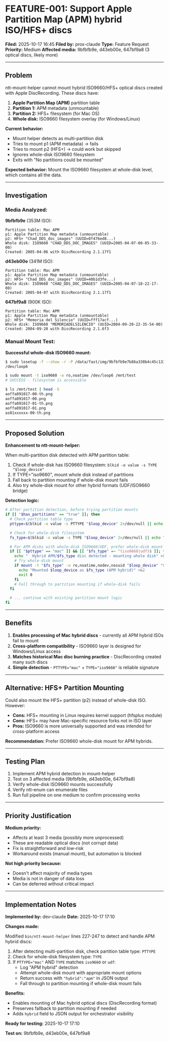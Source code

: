 <!--
Author: PB and Claude
Date: Thu 17 Oct 2025
License: (c) HRDAG, 2025, GPL-2 or newer

------
ntt/bugs/FEATURE-001-mount-helper-hybrid-iso-apm-support.md
-->

# FEATURE-001: Support Apple Partition Map (APM) hybrid ISO/HFS+ discs

**Filed:** 2025-10-17 16:45
**Filed by:** prox-claude
**Type:** Feature Request
**Priority:** Medium
**Affected media:** 9bfbfb9e, d43eb00e, 647bf9a8 (3 optical discs, likely more)

---

## Problem

ntt-mount-helper cannot mount hybrid ISO9660/HFS+ optical discs created with Apple DiscRecording. These discs have:
1. **Apple Partition Map (APM)** partition table
2. **Partition 1:** APM metadata (unmountable)
3. **Partition 2:** HFS+ filesystem (for Mac OS)
4. **Whole disk:** ISO9660 filesystem overlay (for Windows/Linux)

**Current behavior:**
- Mount helper detects as multi-partition disk
- Tries to mount p1 (APM metadata) → fails
- Tries to mount p2 (HFS+) → could work but skipped
- Ignores whole-disk ISO9660 filesystem
- Exits with "No partitions could be mounted"

**Expected behavior:**
Mount the ISO9660 filesystem at whole-disk level, which contains all the data.

---

## Investigation

### Media Analyzed:

**9bfbfb9e** (353M ISO):
```
Partition table: Mac APM
p1: Apple Partition Map metadata (unmountable)
p2: HFS+ "Chad_DDS_doc_images" (UUID=0f476ed8...)
Whole disk: ISO9660 "CHAD_DDS_DOC_IMAGES" (UUID=2005-04-07-00-05-33-00)
Created: 2005-04-06 with DiscRecording 2.1.17f1
```

**d43eb00e** (341M ISO):
```
Partition table: Mac APM
p1: Apple Partition Map metadata (unmountable)
p2: HFS+ "Chad_DDS_doc_images" (UUID=40b1d3fe...)
Whole disk: ISO9660 "CHAD_DDS_DOC_IMAGES" (UUID=2005-04-07-18-22-17-00)
Created: 2005-04-07 with DiscRecording 2.1.17f1
```

**647bf9a8** (900K ISO):
```
Partition table: Mac APM
p1: Apple Partition Map metadata (unmountable)
p2: HFS+ "Memoria del Silencio" (UUID=fff17acf...)
Whole disk: ISO9660 "MEMORIADELSILENCIO" (UUID=2004-09-20-22-35-54-00)
Created: 2004-09-20 with DiscRecording 2.1.6f3
```

### Manual Mount Test:

**Successful whole-disk ISO9660 mount:**
```bash
$ sudo losetup -f --show -r -P /data/fast/img/9bfbfb9e7b86a330b4c45c1332e749e2.img
/dev/loop6

$ sudo mount -t iso9660 -o ro,noatime /dev/loop6 /mnt/test
# SUCCESS - filesystem is accessible

$ ls /mnt/test | head -5
aoffa891017-00-th.png
aoffa891017-00.png
aoffa891017-01-th.png
aoffa891017-01.png
as01xxxxxx-00-th.png
```

---

## Proposed Solution

**Enhancement to ntt-mount-helper:**

When multi-partition disk detected with APM partition table:
1. Check if whole-disk has ISO9660 filesystem: `blkid -o value -s TYPE "$loop_device"`
2. If TYPE="iso9660", mount whole disk instead of partitions
3. Fall back to partition mounting if whole-disk mount fails
4. Also try whole-disk mount for other hybrid formats (UDF/ISO9660 bridge)

**Detection logic:**
```bash
# After partition detection, before trying partition mounts
if [[ "$has_partitions" == "true" ]]; then
  # Check partition table type
  pttype=$(blkid -o value -s PTTYPE "$loop_device" 2>/dev/null || echo "")

  # Check for whole-disk filesystem
  fs_type=$(blkid -o value -s TYPE "$loop_device" 2>/dev/null || echo "")

  # For APM disks with whole-disk ISO9660/UDF, prefer whole-disk mount
  if [[ "$pttype" == "mac" ]] && [[ "$fs_type" =~ ^(iso9660|udf)$ ]]; then
    echo "  Hybrid APM/$fs_type disc detected - mounting whole disk" >&2
    # Try whole-disk mount
    if mount -t "$fs_type" -o ro,noatime,nodev,nosuid "$loop_device" "$mount_point"; then
      echo "Mounted $loop_device as $fs_type (APM hybrid)" >&2
      exit 0
    fi
    # Fall through to partition mounting if whole-disk fails
  fi

  # ... continue with existing partition mount logic
fi
```

---

## Benefits

1. **Enables processing of Mac hybrid discs** - currently all APM hybrid ISOs fail to mount
2. **Cross-platform compatibility** - ISO9660 layer is designed for Windows/Linux access
3. **Matches historical Mac disc burning practice** - DiscRecording created many such discs
4. **Simple detection** - `PTTYPE="mac"` + `TYPE="iso9660"` is reliable signature

---

## Alternative: HFS+ Partition Mounting

Could also mount the HFS+ partition (p2) instead of whole-disk ISO. However:
- **Cons:** HFS+ mounting in Linux requires kernel support (hfsplus module)
- **Cons:** HFS+ may have Mac-specific resource forks not in ISO layer
- **Pros:** ISO9660 is more universally supported and was intended for cross-platform access

**Recommendation:** Prefer ISO9660 whole-disk mount for APM hybrids.

---

## Testing Plan

1. Implement APM hybrid detection in mount-helper
2. Test on 3 affected media (9bfbfb9e, d43eb00e, 647bf9a8)
3. Verify whole-disk ISO9660 mounts successfully
4. Verify ntt-enum can enumerate files
5. Run full pipeline on one medium to confirm processing works

---

## Priority Justification

**Medium priority:**
- Affects at least 3 media (possibly more unprocessed)
- These are readable optical discs (not corrupt data)
- Fix is straightforward and low-risk
- Workaround exists (manual mount), but automation is blocked

**Not high priority because:**
- Doesn't affect majority of media types
- Media is not in danger of data loss
- Can be deferred without critical impact

---

## Implementation Notes

**Implemented by:** dev-claude
**Date:** 2025-10-17 17:10

**Changes made:**

Modified `bin/ntt-mount-helper` lines 227-247 to detect and handle APM hybrid discs:

1. After detecting multi-partition disk, check partition table type: `PTTYPE`
2. Check for whole-disk filesystem type: `TYPE`
3. If `PTTYPE="mac"` AND `TYPE` matches `iso9660` or `udf`:
   - Log "APM hybrid" detection
   - Attempt whole-disk mount with appropriate mount options
   - Return success with `"hybrid":"apm"` in JSON output
   - Fall through to partition mounting if whole-disk mount fails

**Benefits:**
- Enables mounting of Mac hybrid optical discs (DiscRecording format)
- Preserves fallback to partition mounting if needed
- Adds `hybrid` field to JSON output for orchestrator visibility

**Ready for testing:** 2025-10-17 17:10

**Test on:** 9bfbfb9e, d43eb00e, 647bf9a8
